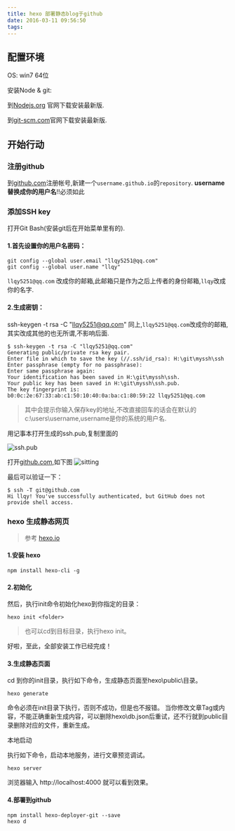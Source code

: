 ```yaml
---
title: hexo 部署静态blog于github
date: 2016-03-11 09:56:50
tags:
---
```

## **配置环境**
OS: win7 64位

安装Node & git:

到[Nodejs.org](http://nodejs.org/) 官网下载安装最新版.

到[git-scm.com](http://www.git-scm.com/)官网下载安装最新版.
## 开始行动
### 注册github
到[github.com](github.com)注册帐号,新建一个`username.github.io`的`repository`.
**username替换成你的用户名**!!必须如此

### 添加SSH key
打开Git Bash(安装git后在开始菜单里有的).
#### 1.首先设置你的用户名密码：
```
git config --global user.email "llqy5251@qq.com"
git config --global user.name "llqy"
```
`llqy5251@qq.com` 改成你的邮箱,此邮箱只是作为之后上传者的身份邮箱,`llqy`改成你的名字.
#### 2.生成密钥：
ssh-keygen -t rsa -C "llqy5251@qq.com"
同上,`llqy5251@qq.com`改成你的邮箱,其实改成其他的也无所谓,不影响后面.
```
$ ssh-keygen -t rsa -C "llqy5251@qq.com"
Generating public/private rsa key pair.
Enter file in which to save the key (//.ssh/id_rsa): H:\git\myssh\ssh
Enter passphrase (empty for no passphrase):
Enter same passphrase again:
Your identification has been saved in H:\git\myssh\ssh.
Your public key has been saved in H:\git\myssh\ssh.pub.
The key fingerprint is:
b0:0c:2e:67:33:ab:c1:50:10:40:0a:ba:c1:80:59:22 llqy5251@qq.com
```
>其中会提示你输入保存key的地址,不改直接回车的话会在默认的c:\users\username,username是你的系统的用户名.

用记事本打开生成的ssh.pub,复制里面的

![ssh.pub](https://neqxoq-sn3301.files.1drv.com/y3m_cGA2-vhx6XwyVvnS5CmYZZpiOtGZMwHU0XpBgoClJYvFJFo7gEJA_JsemD6TvWdaqLjtr2TY91Ygcd91d-w3GbYsa8GTPfq8MOqJkeu_Z1S6jqJQ1VW0c4FQmjQ_tl0-kBc0TX7DmqCRmmIdo2LQzytSX6oTy2A41IHgkJhc4M?width=663&height=118&cropmode=none)

打开[github.com](github.com),如下图
![sitting](https://npqxoq-sn3301.files.1drv.com/y3mrELEkYbSwCqAyCHyoPQTml9emIgIn5UiuqDMtLjsdp_TjGAAM113BHZIbIRh04bNbCExugKOuDYyMNzTsw0JyGPRh2UoxMPd5h3EAjdz8w5_CmoQBYX1yBbBRubrhGOwAkxYf2uwS55bgfLAvItYOPy-T0yNbs91J0fTR9pvQ5U?width=885&height=662&cropmode=none)

最后可以验证一下：
```
$ ssh -T git@github.com
Hi llqy! You've successfully authenticated, but GitHub does not provide shell access.
```
### hexo 生成静态网页
> 参考 [hexo.io](https://hexo.io/zh-cn/)

#### 1.安装 hexo
```
npm install hexo-cli -g
```
#### 2.初始化

然后，执行init命令初始化hexo到你指定的目录：
```
hexo init <folder>
```
> 也可以cd到目标目录，执行hexo init。

好啦，至此，全部安装工作已经完成！

#### 3.生成静态页面

cd 到你的init目录，执行如下命令，生成静态页面至hexo\public\目录。
```
hexo generate
```
命令必须在init目录下执行，否则不成功，但是也不报错。
当你修改文章Tag或内容，不能正确重新生成内容，可以删除hexo\db.json后重试，还不行就到public目录删除对应的文件，重新生成。

本地启动

执行如下命令，启动本地服务，进行文章预览调试。
```
hexo server
```
浏览器输入 http://localhost:4000 就可以看到效果。

#### 4.部署到github

```
npm install hexo-deployer-git --save
hexo d
```
